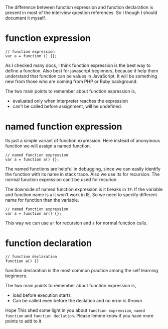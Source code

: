 The difference between function expression and function declaration is present in most of the interview question references. So I though I should document it myself.

<a href="#function-expression" id="function-expression" class="anchor"><em></em></a>function expression
=======================================================================================================

    // function expression
    var a = function () {};

As I checked many docs, I think function expression is the best way to define a function. Also best for javascript beginners, because it help them understand that function can be values in JavaScript. It will be something new from those who are coming from PHP or Ruby background.

The two main points to remember about function expression is,

-   evaluated only when interpreter reaches the expression
-   can’t be called before assignment, will be undefined.

<a href="#named-function-expression" id="named-function-expression" class="anchor"><em></em></a>named function expression
=========================================================================================================================

Its just a simple variant of function expression. Here instead of anonymous function we will assign a named function.

    // named function expression
    var a = function a() {};

The named functions are helpful in debugging, since we can easily identify the function with its name in stack trace. Also we use its for recursion. The normal function expression can’t be used for recurion.

The downside of named function expression is it breaks in `IE`. If the variable and function name is `a` it won’t work in IE. So we need to specify different name for function than the variable.

    // named function expression
    var a = function ar() {};

This way we can use `ar` for recursion and `a` for normal function calls.

<a href="#function%20declaration" id="function declaration" class="anchor"><em></em></a>function declaration
============================================================================================================

    // function declaration
    function a() {}

function declaration is the most common practice among the self learning beginners.

The two main points to remember about function expression is,

-   load before execution starts
-   Can be called even before the declation and no error is thrown

Hope This shed some light in you about `function expression`, `named function` and `function declation`. Please lemme know if you have more points to add to it.
